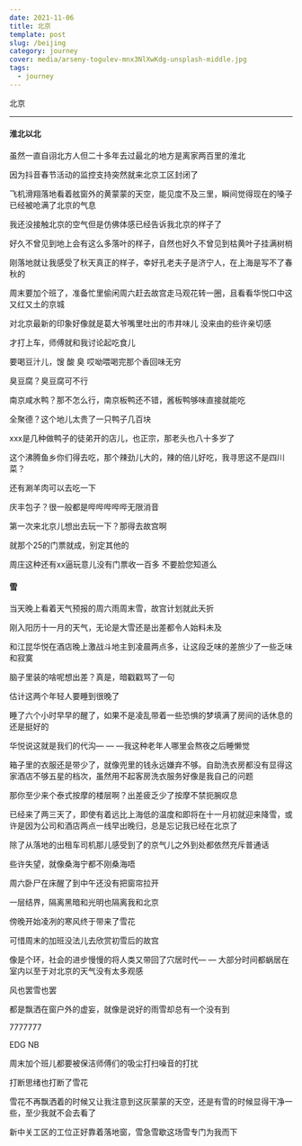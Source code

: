 ```yaml
---
date: 2021-11-06
title: 北京
template: post
slug: /beijing
category: journey
cover: media/arseny-togulev-mnx3NlXwKdg-unsplash-middle.jpg
tags:
  - journey
---
```


北京

---

#### 淮北以北

虽然一直自诩北方人但二十多年去过最北的地方是离家两百里的淮北

因为抖音春节活动的监控支持突然就来北京工区封闭了

飞机滑翔落地看着舷窗外的黄蒙蒙的天空，能见度不及三里，瞬间觉得现在的嗓子已经被呛满了北京的气息

我还没接触北京的空气但是仿佛体感已经告诉我北京的样子了



好久不曾见到地上会有这么多落叶的样子，自然也好久不曾见到枯黄叶子挂满树梢

刚落地就让我感受了秋天真正的样子，幸好孔老夫子是济宁人，在上海是写不了春秋的

周末要加个班了，准备忙里偷闲周六赶去故宫走马观花转一圈，且看看华悦口中这又红又土的京城



对北京最新的印象好像就是葛大爷嘴里吐出的市井味儿 没来由的些许亲切感

才打上车，师傅就和我讨论起吃食儿

要喝豆汁儿，馊 酸 臭 哎呦喂喝完那个香回味无穷

臭豆腐？臭豆腐可不行

南京咸水鸭？那不怎么行，南京板鸭还不错，酱板鸭够味直接就能吃

全聚德？这个地儿太贵了一只鸭子几百块

xxx是几种做鸭子的徒弟开的店儿，也正宗，那老头也八十多岁了

这个沸腾鱼乡你们得去吃，那个辣劲儿大的，辣的倍儿好吃，我寻思这不是四川菜？

还有涮羊肉可以去吃一下

庆丰包子？很一般都是哔哔哔哔哔无限消音

第一次来北京儿想出去玩一下？那得去故宫啊

就那个25的门票就成，别定其他的

周庄这种还有xx逼玩意儿没有门票收一百多 不要脸您知道么



#### 雪

当天晚上看着天气预报的周六雨周末雪，故宫计划就此夭折

刚入阳历十一月的天气，无论是大雪还是出差都令人始料未及

和江昆华悦在酒店晚上激战斗地主到凌晨两点多，让这段乏味的差旅少了一些乏味和寂寞

脑子里装的啥呢想出差？真是，暗戳戳骂了一句



估计这两个年轻人要睡到很晚了

睡了六个小时早早的醒了，如果不是凌乱带着一些恐惧的梦填满了房间的话休息的还是挺好的

华悦说这就是我们的代沟— — —我这种老年人哪里会熬夜之后睡懒觉



箱子里的衣服还是带少了，就像兜里的钱永远嫌弃不够。自助洗衣房都没有显得这家酒店不够五星的档次，虽然用不起客房洗衣服务好像是我自己的问题

那你至少来个泰式按摩的楼层啊？出差疲乏少了按摩不禁扼腕叹息

已经来了两三天了，即使有着远比上海低的温度和即将在十一月初就迎来降雪，或许是因为公司和酒店两点一线早出晚归，总是忘记我已经在北京了

除了从落地的出租车司机那儿感受到了的京气儿之外到处都依然充斥普通话

些许失望，就像桑海宁都不刚桑海唔



周六卧尸在床醒了到中午还没有把窗帘拉开

一层结界，隔离黑暗和光明也隔离我和北京



傍晚开始凌冽的寒风终于带来了雪花

可惜周末的加班没法儿去欣赏初雪后的故宫

像是个环，社会的进步慢慢的将人类又带回了穴居时代— — 大部分时间都蜗居在室内以至于对北京的天气没有太多观感

风也罢雪也罢

都是飘洒在窗户外的虚妄，就像是说好的雨雪却总有一个没有到



7777777

EDG NB



周末加个班儿都要被保洁师傅们的吸尘打扫噪音的打扰

打断思绪也打断了雪花

雪花不再飘洒着的时候又让我注意到这灰蒙蒙的天空，还是有雪的时候显得干净一些，至少我就不会去看了

新中关工区的工位正好靠着落地窗，雪急雪歇这场雪专门为我而下





